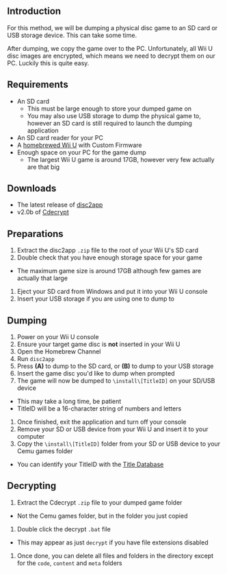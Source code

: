 ## Introduction

For this method, we will be dumping a physical disc game to an SD card or USB storage device. This can take some time.

After dumping, we copy the game over to the PC. Unfortunately, all Wii U disc images are encrypted, which means we need to decrypt them on our PC. Luckily this is quite easy.

## Requirements

- An SD card
  - This must be large enough to store your dumped game on
  - You may also use USB storage to dump the physical game to, however an SD card is still required to launch the dumping application
- An SD card reader for your PC
- A [homebrewed Wii U](https://wiiu.hacks.guide/) with Custom Firmware
- Enough space on your PC for the game dump
  - The largest Wii U game is around 17GB, however very few actually are that big

## Downloads

- The latest release of [disc2app](https://github.com/koolkdev/disc2app/releases/latest)
- v2.0b of [Cdecrypt](/assets/files/Cdecrypt_v2.0b.zip)

## Preparations

1. Extract the disc2app `.zip` file to the root of your Wii U's SD card
1. Double check that you have enough storage space for your game
  - The maximum game size is around 17GB although few games are actually that large
1. Eject your SD card from Windows and put it into your Wii U console
1. Insert your USB storage if you are using one to dump to

## Dumping

1. Power on your Wii U console
1. Ensure your target game disc is **not** inserted in your Wii U
1. Open the Homebrew Channel
1. Run `disc2app`
1. Press **(A)** to dump to the SD card, or **(B)** to dump to your USB storage
1. Insert the game disc you'd like to dump when prompted
1. The game will now be dumped to `\install\[TitleID]` on your SD/USB device
  - This may take a long time, be patient
  - TitleID will be a 16-character string of numbers and letters
1. Once finished, exit the application and turn off your console
1. Remove your SD or USB device from your Wii U and insert it to your computer
1. Copy the `\install\[TitleID]` folder from your SD or USB device to your Cemu games folder
  - You can identify your TitleID with the [Title Database](http://wiiubrew.org/wiki/Title_database#00050000:_eShop_and_disc_titles)

## Decrypting

1. Extract the Cdecrypt `.zip` file to your dumped game folder
  - Not the Cemu games folder, but in the folder you just copied
1. Double click the decrypt `.bat` file
  - This may appear as just `decrypt` if you have file extensions disabled
1. Once done, you can delete all files and folders in the directory except for the `code`, `content` and `meta` folders
